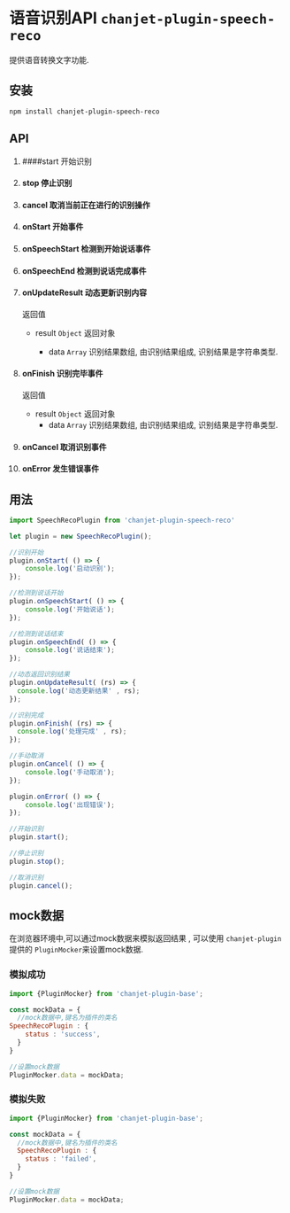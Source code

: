 # 语音识别API `chanjet-plugin-speech-reco`

提供语音转换文字功能.



## 安装

```
npm install chanjet-plugin-speech-reco
```



## API

1. ####start 开始识别
2. #### stop 停止识别

3. #### cancel 取消当前正在进行的识别操作

4. #### onStart 开始事件

5. #### onSpeechStart 检测到开始说话事件

6. #### onSpeechEnd 检测到说话完成事件

7. #### onUpdateResult 动态更新识别内容

   返回值

   - result `Object` 返回对象

     - data `Array` 识别结果数组, 由识别结果组成, 识别结果是字符串类型.

8. #### onFinish 识别完毕事件

   返回值

   - result `Object` 返回对象
     - data `Array` 识别结果数组, 由识别结果组成, 识别结果是字符串类型.

9. #### onCancel 取消识别事件

10. #### onError 发生错误事件


## 用法

```javascript
import SpeechRecoPlugin from 'chanjet-plugin-speech-reco'

let plugin = new SpeechRecoPlugin();

//识别开始
plugin.onStart( () => {
	console.log('启动识别');
});

//检测到说话开始
plugin.onSpeechStart( () => {
	console.log('开始说话');
});

//检测到说话结束
plugin.onSpeechEnd( () => {
	console.log('说话结束');
});

//动态返回识别结果
plugin.onUpdateResult( (rs) => {
  console.log('动态更新结果' , rs);
});

//识别完成
plugin.onFinish( (rs) => {
  console.log('处理完成' , rs);
});

//手动取消
plugin.onCancel( () => {
	console.log('手动取消');
});

plugin.onError( () => {
	console.log('出现错误');
});

//开始识别
plugin.start();

//停止识别
plugin.stop();

//取消识别
plugin.cancel();

```





## mock数据

在浏览器环境中,可以通过mock数据来模拟返回结果 , 可以使用 `chanjet-plugin` 提供的 `PluginMocker`来设置mock数据.



### 模拟成功

```javascript
import {PluginMocker} from 'chanjet-plugin-base';

const mockData = {
  //mock数据中,键名为插件的类名
SpeechRecoPlugin : {
    status : 'success',
  }
}

//设置mock数据
PluginMocker.data = mockData;


```



### 模拟失败

```javascript
import {PluginMocker} from 'chanjet-plugin-base';

const mockData = {
  //mock数据中,键名为插件的类名
  SpeechRecoPlugin : {
    status : 'failed',
  }
}

//设置mock数据
PluginMocker.data = mockData;
```